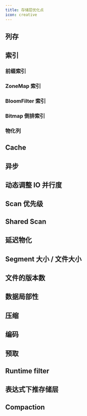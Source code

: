 ```yaml
---
title: 存储层优化点
icon: creative
---
```


## 列存

## 索引

### 前缀索引

### ZoneMap 索引

### BloomFilter 索引

### Bitmap 倒排索引

### 物化列

## Cache

## 异步

## 动态调整 IO 并行度

## Scan 优先级

## Shared Scan

## 延迟物化

## Segment 大小 / 文件大小

## 文件的版本数

## 数据局部性

## 压缩

## 编码

## 预取

## Runtime filter

## 表达式下推存储层

## Compaction

